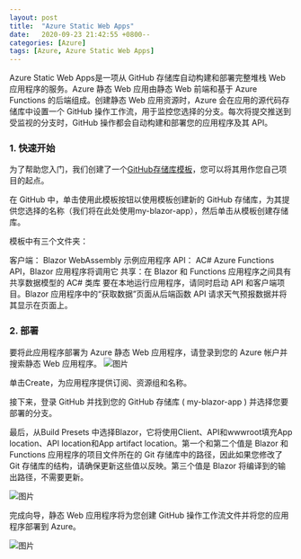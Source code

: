 ```yaml
---
layout: post
title:  "Azure Static Web Apps"
date:   2020-09-23 21:42:55 +0800--
categories: [Azure]
tags: [Azure, Azure Static Web Apps]  
---
```


Azure Static Web Apps是一项从 GitHub 存储库自动构建和部署完整堆栈 Web 应用程序的服务。Azure 静态 Web 应用由静态 Web 前端和基于 Azure Functions 的后端组成。创建静态 Web 应用资源时，Azure 会在应用的源代码存储库中设置一个 GitHub 操作工作流，用于监控您选择的分支。每次将提交推送到受监视的分支时，GitHub 操作都会自动构建和部署您的应用程序及其 API。

### 1. 快速开始
为了帮助您入门，我们创建了一个[GitHub存储库模板](https://aka.ms/blazor-swa/template)，您可以将其用作您自己项目的起点。

在 GitHub 中，单击使用此模板按钮以使用模板创建新的 GitHub 存储库，为其提供您选择的名称（我们将在此处使用my-blazor-app），然后单击从模板创建存储库。

模板中有三个文件夹：

客户端： Blazor WebAssembly 示例应用程序
API： AC# Azure Functions API，Blazor 应用程序将调用它
共享：在 Blazor 和 Functions 应用程序之间具有共享数据模型的 AC# 类库
要在本地运行应用程序，请同时启动 API 和客户端项目。Blazor 应用程序中的“获取数据”页面从后端函数 API 请求天气预报数据并将其显示在页面上。

### 2. 部署
要将此应用程序部署为 Azure 静态 Web 应用程序，请登录到您的 Azure 帐户并搜索静态 Web 应用程序。
![图片](https://devblogs.microsoft.com/aspnet/wp-content/uploads/sites/16/2020/09/swa-landing-screen.png)

单击Create，为应用程序提供订阅、资源组和名称。

接下来，登录 GitHub 并找到您的 GitHub 存储库 ( my-blazor-app ) 并选择您要部署的分支。

最后，从Build Presets 中选择Blazor，它将使用Client、API和wwwroot填充App location、API location和App artifact location。第一个和第二个值是 Blazor 和 Functions 应用程序的项目文件所在的 Git 存储库中的路径，因此如果您修改了 Git 存储库的结构，请确保更新这些值以反映。第三个值是 Blazor 将编译到的输出路径，不需要更新。

![图片](https://devblogs.microsoft.com/aspnet/wp-content/uploads/sites/16/2020/09/complete-blazor-info.png)

完成向导，静态 Web 应用程序将为您创建 GitHub 操作工作流文件并将您的应用程序部署到 Azure。

![图片](https://devblogs.microsoft.com/aspnet/wp-content/uploads/sites/16/2020/09/blazor-swa-in-action.gif)
